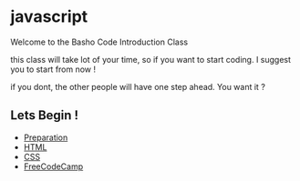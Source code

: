 # javascript
Welcome to the Basho Code Introduction Class
 
this class will take lot of your time, so if you want to start coding. I suggest you to start from now !
 
if you dont, the other people will have one step ahead. You want it ?

## Lets Begin !

* [Preparation](https://github.com/bashocode/javascript/blob/master/preparation.md)
* [HTML](https://github.com/bashocode/javascript/blob/master/first%20week/html.md)
* [CSS](https://github.com/bashocode/javascript/blob/master/first%20week/css.md)
* [FreeCodeCamp](https://github.com/bashocode/javascript/blob/master/first%20week/freecodecamp.md)